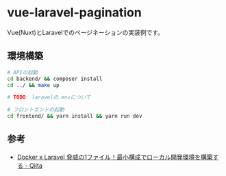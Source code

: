# vue-laravel-pagination

Vue(Nuxt)とLaravelでのページネーションの実装例です。

## 環境構築

```bash
# APIの起動
cd backend/ && composer install
cd ../ && make up

# TODO: laravelの.envについて

# フロントエンドの起動
cd frontend/ && yarn install && yarn run dev
```

## 参考

- [Docker x Laravel 脅威の1ファイル！最小構成でローカル開発環境を構築する - Qiita](https://qiita.com/ucan-lab/items/11ab92b672e3fa2d9bdb)
